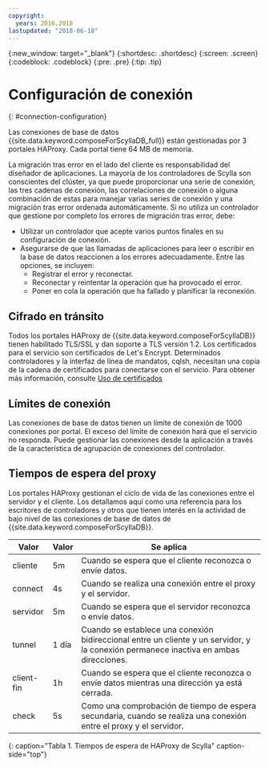 ```yaml
---
copyright:
  years: 2016,2018
lastupdated: "2018-06-18"
---
```


{:new_window: target="_blank"}
{:shortdesc: .shortdesc}
{:screen: .screen}
{:codeblock: .codeblock}
{:pre: .pre}
{:tip: .tip}

# Configuración de conexión
{: #connection-configuration}

Las conexiones de base de datos {{site.data.keyword.composeForScyllaDB_full}} están gestionadas por 3 portales HAProxy. Cada portal tiene 64 MB de memoria.

La migración tras error en el lado del cliente es responsabilidad del diseñador de aplicaciones. La mayoría de los controladores de Scylla son conscientes del clúster, ya que puede proporcionar una serie de conexión, las tres cadenas de conexión, las correlaciones de conexión o alguna combinación de estas para manejar varias series de conexión y una migración tras error ordenada automáticamente. Si no utiliza un controlador que gestione por completo los errores de migración tras error, debe:

* Utilizar un controlador que acepte varios puntos finales en su configuración de conexión.
* Asegurarse de que las llamadas de aplicaciones para leer o escribir en la base de datos reaccionen a los errores adecuadamente. Entre las opciones, se incluyen:
  + Registrar el error y reconectar.
  + Reconectar y reintentar la operación que ha provocado el error.
  + Poner en cola la operación que ha fallado y planificar la reconexión.

## Cifrado en tránsito

Todos los portales HAProxy de {{site.data.keyword.composeForScyllaDB}} tienen habilitado TLS/SSL y dan soporte a TLS versión 1.2. Los certificados para el servicio son certificados de Let's Encrypt. Determinados controladores y la interfaz de línea de mandatos, cqlsh, necesitan una copia de la cadena de certificados para conectarse con el servicio. Para obtener más información, consulte [Uso de certificados](https://console.{DomainName}/docs/services/ComposeForScyllaDB/scylla-certificates.html)

## Límites de conexión

Las conexiones de base de datos tienen un límite de conexión de 1000 conexiones por portal. El exceso del límite de conexión hará que el servicio no responda. Puede gestionar las conexiones desde la aplicación a través de la característica de agrupación de conexiones del controlador.

## Tiempos de espera del proxy

Los portales HAProxy gestionan el ciclo de vida de las conexiones entre el servidor y el cliente. Los detallamos aquí como una referencia para los escritores de controladores y otros que tienen interés en la actividad de bajo nivel de las conexiones de base de datos de {{site.data.keyword.composeForScyllaDB}}.

Valor | Valor | Se aplica
----------|-----------|-----------
cliente | 5m | Cuando se espera que el cliente reconozca o envíe datos.
connect | 4s | Cuando se realiza una conexión entre el proxy y el servidor.
servidor | 5m | Cuando se espera que el servidor reconozca o envíe datos.
tunnel | 1 día | Cuando se establece una conexión bidireccional entre un cliente y un servidor, y la conexión permanece inactiva en ambas direcciones.
client-fin | 1h | Cuando se espera que el cliente reconozca o envíe datos mientras una dirección ya está cerrada.
check | 5s | Como una comprobación de tiempo de espera secundaria, cuando se realiza una conexión entre el proxy y el servidor.

{: caption="Tabla 1. Tiempos de espera de HAProxy de Scylla" caption-side="top"}
